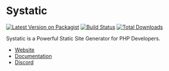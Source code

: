# Systatic

[![Latest Version on Packagist](https://img.shields.io/packagist/v/damcclean/systatic.svg?style=flat-square)](https://packagist.org/packages/damcclean/systatic)
[![Build Status](https://travis-ci.com/damcclean/Systatic.svg?branch=master)](https://travis-ci.com/damcclean/Systatic)
[![Total Downloads](https://img.shields.io/packagist/dt/damcclean/systatic.svg?style=flat-square)](https://packagist.org/packages/damcclean/systatic)

Systatic is a Powerful Static Site Generator for PHP Developers.

* [Website](https://systatic.netlify.com)
* [Documentation](https://systatic.netlify.com/getting-started)
* [Discord](https://discord.gg/sxkrycQ)
